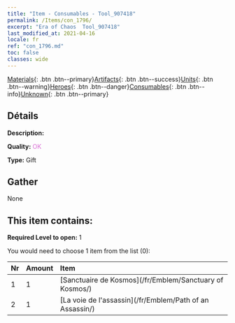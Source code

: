 ```yaml
---
title: "Item - Consumables - Tool_907418"
permalink: /Items/con_1796/
excerpt: "Era of Chaos  Tool_907418"
last_modified_at: 2021-04-16
locale: fr
ref: "con_1796.md"
toc: false
classes: wide
---
```

 [Materials](/fr/Items/){: .btn .btn--primary}[Artifacts](/fr/Items/Artifacts/){: .btn .btn--success}[Units](/fr/Items/Units/){: .btn .btn--warning}[Heroes](/fr/Items/Heroes/){: .btn .btn--danger}[Consumables](/fr/Items/Consumables/){: .btn .btn--info}[Unknown](/fr/Items/Unknown/){: .btn .btn--primary}

## Détails
 **Description:** 

 **Quality:** <span style="color: #DA70D6">OK</span>

 **Type:** Gift

## Gather

  None

## This item contains:

 **Required Level to open:** 1

 You would need to choose 1 item from the list (0):

  | Nr | Amount |     Item    |
  |:---|:-------|:------------|
  | 1 | 1 | [Sanctuaire de Kosmos](/fr/Emblem/Sanctuary of Kosmos/) |  | 
  | 2 | 1 | [La voie de l'assassin](/fr/Emblem/Path of an Assassin/) |  | 
